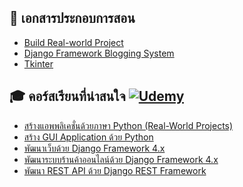 ## 📖 เอกสารประกอบการสอน
- [Build Real-world Project](https://github.com/kongruksiamza/python-udemy-course/blob/c7ed4326af82c5771c2f5e7e31c9eb5fb1aa3b14/%E0%B9%80%E0%B8%AD%E0%B8%81%E0%B8%AA%E0%B8%B2%E0%B8%A3%20Python%20(Real-World)/Python%20Build%20Real-World%20Project.pdf)
- [Django Framework Blogging System](https://github.com/kongruksiamza/python-udemy-course/blob/c7ed4326af82c5771c2f5e7e31c9eb5fb1aa3b14/%E0%B9%80%E0%B8%AD%E0%B8%81%E0%B8%AA%E0%B8%B2%E0%B8%A3%20Python%20(Real-World)/Django%20Framework%20Blogging%20System.pdf)
- [Tkinter](https://github.com/kongruksiamza/python-udemy-course/blob/c7ed4326af82c5771c2f5e7e31c9eb5fb1aa3b14/%E0%B9%80%E0%B8%AD%E0%B8%81%E0%B8%AA%E0%B8%B2%E0%B8%A3%20Python%20(Real-World)/Tkinter%20Basic.pdf)

## 🎓 คอร์สเรียนที่น่าสนใจ [![Udemy](https://img.shields.io/badge/Udemy-A435F0?logo=udemy&logoColor=fff)](https://www.udemy.com/user/kong-ruksiam/)
- [สร้างแอพพลิเคชั่นด้วยภาษา Python (Real-World Projects)](https://www.udemy.com/course/python-real-world-projects/?referralCode=4D6784B6C4CF2CBB1892)
- [สร้าง GUI Application ด้วย Python](https://www.udemy.com/course/python-gui-projects/?referralCode=CFE6A91D21C759EF13E1)
- [พัฒนาเว็บด้วย Django Framework 4.x](https://www.udemy.com/course/django-framework-real-world-projects/?referralCode=63ED08A516BE8C4A93F7)
- [พัฒนาระบบร้านค้าออนไลน์ด้วย Django Framework 4.x](https://www.udemy.com/course/django-framework-e-commerce/?referralCode=AFDB5F462F46815300C1)
- [พัฒนา REST API ด้วย Django REST Framework](https://www.udemy.com/course/rest-api-django-rest-framework/?referralCode=3E81004F9DAE23131BC4)
